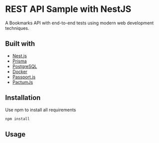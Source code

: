 # REST API Sample with NestJS

A Bookmarks API with end-to-end tests using modern web development techniques. 

## Built with

* [Nest.js](https://nestjs.com/)
* [Prisma](https://www.prisma.io/)
* [PostgreSQL](https://www.postgresql.org/)
* [Docker](https://www.docker.com/)
* [Passport.js](https://www.passportjs.org/)
* [PactumJs](https://pactumjs.github.io/)

## Installation

Use npm to install all requirements

```bash
npm install
```

## Usage

```
```
